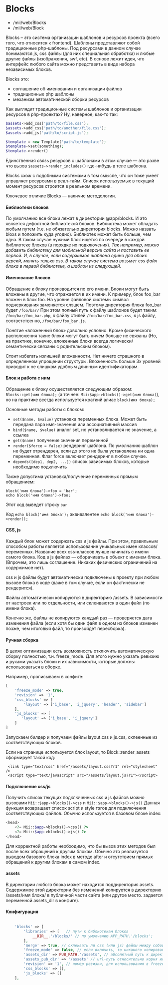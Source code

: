 # Blocks

* /mii/web/Blocks
* /mii/web/Block

Blocks – это система организации шаблонов и ресурсов проекта (всего того, что относится к frontend).
Шаблоны представляют собой традиционные php-шаблоны. Под ресурсами в данном случае понимаются js, css файлы (для них
специальная обработка) и любые другие файлы (изображения, swf, etc).
В основе лежит идея, что интерфейс любого сайта можно представить в виде набора независимых блоков.

Blocks это:

* соглашение об именовании и организации файлов
* традиционные php шаблоны
* механизм автоматической сборки ресурсов

Как выглядит традиционные системы шаблонов и организации ресурсов в php-проектах? Ну, наверное, как-то так:
```php
$assets->add_css('path/to/file.css');
$assets->add_css('path/to/another/file.css');
$assets->add_js('path/to/script.js');

$template = new Template('path/to/template');
$template->set(something);
$template->render()
```

Единственная связь ресурсов с шаблонами в этом случае — это разве что вызов ```$assets->render_includes()``` где-нибудь
в теле шаблона.

Blocks схож с подобными системами в том смысле, что он тоже умеет управляет ресурсами в реал-тайм. Список используемых в текущий
момент ресурсов строится в реальном времени.

Ключевое отличие Blocks — наличие методологии.

#### Библиотеки блоков

По умолчанию все блоки лежат в директории @app/blocks. И это является дефолтной библиотекой блоков.
Библиотека может обладать любым путем (т.е. не обязательно директория blocks. Можно назвать bloxs и положить куда угодно).
Библиотек может быть больше, чем одна. В таком случае нужный блок ищется по очереди в каждой библиотеке блоков (в порядке их подключения).
*Так например, можно добавить библиотеку для мобильной версии сайта и поставить ее первой. И, в случае, если содержимое шаблона 
едино для обоих версий, менять только css. В таком случае система возьмет css файл блока в первой библиотеке, а шаблон из следующей.*


#### Именование блоков
Обращение к блоку производится по его имени. Блоки могут быть вложены в другие, что отражается в их имени.
К примеру, блок foo_bar вложен в блок foo. На уровне файловой системы символ подчеркивания заменяется слэшем.
Поэтому директория блока foo_bar будет `/foo/bar/`
При этом полный путь к файлу шаблонов будет таким: `/foo/bar/foo_bar.php`, к файлу стилей `/foo/bar/foo_bar.css`, к js файлу,
соответственно, `/foo/bar/foo_bar.js`.

Понятие «вложенный блок» довольно условно. Кроме физического расположения такие блоки могут быть ничем больше не связаны
(Но, на практике, конечно, вложенные блоки всегда логически/семантически связаны с родительским блоком).

Стоит избегать излишней вложенности. Нет ничего страшного в определенном упрощении структуры. Вложенность больше 3х уровней приводит к
не слишком удобным длинным идентификаторам.

#### Блок и работа с ним

Обращение к блоку осуществляется следующим образом: ```Blocks::get(имя блока);``` (а точнее: ```Mii:$app->blocks()->get(имя блока)```), 
но на практике всегда используется краткий алиас ```block(имя блока);```

Основные методы работы с блоком:

- ```set($name, $value)``` установка переменных блока. Может быть передана пара имя-значения или ассоциативный массив
- ```bind($name, $value)``` аналог set, но установливается не значение, а ссылка
- ```get($name)``` получение значения переменной
- ```render($force = false)``` рендеринг шаблона. По умолчанию шаблон не будет отрендерен, если до этого не была установлена ни одна переменная. Флаг force включает рендеринг в любом случае.
- ```depends([dep1, dep2, ...])``` список зависимых блоков, которые необходимо подключить

Также допустима установка/получение переменных прямым обращением:
```
block('имя блока')->foo = 'bar';
echo block('имя блока')->foo;
```
Этот код выведет строку ```bar```

Код ```echo block('имя блока');``` эквивалентен ```echo block('имя блока')->render();```

#### CSS, js

Каждый блок может содержать css и js файлы. При этом, правильным способом работы является использование уникальных имен классов/переменных.
Название всех css-классов лучше начинать с имени самого блока. Код в js файлах — оборачивать в объект с именем блока.
(Впрочем, это лишь соглашение. Никаких физических ограничений на содержимое нет).

css и js файлы будут автоматически подключены к проекту при любом вызове блока в коде (даже в том случае, если он фактически не рендерится).

Файлы автоматически копируются в директорию /assets. В зависимости от настроек или по отдельности, или склеиваются в один файл (по имени блока).

Конечно же, файлы не копируются каждый раз — проверяется дата изменения файла (если хотя бы один файл в одном из блоков изменен позже,
чем итоговый файл, то произойдет пересборка).

#### Ручная сборка

В целях оптимизации есть возможность отключить автоматическую сборку полностью, т.н. freeze_mode.
Для этого нужно указать ревизию и руками указать блоки и их зависимости, которые должны использоваться в сборке.


Например, прописываем в конфиге:
```php
[
    'freeze_mode' => true,
    'revision' => '1',
    'css_blocks' => [
        'layout' => ['i_base', 'i_jquery', 'header', 'sidebar']
    ],
    'js_blocks' => [
       'layout' => ['i_base', 'i_jquery']
    ]
]
```

Запускаем билдер и получаем файлы layout.css и js.css, склеенные из соответствующих блоков.

Если на странице используется блок layout, то Block::render_assets сформирует такой код:
```
 <link type="text/css" href="/assets/layout.css?r1" rel="stylesheet" />
 <script type="text/javascript" src="/assets/layout.js?r1"></script>
```

#### Подключение css/js

Получить список текущих подключенных css и js файлов можно вызовами ```Mii::$app->blocks()->css``` и ```Mii::$app->blocks()->js()```
Данная функция возвращает список script и style тэгов для подключения соответствующих файлов.
Обычно используется в базовом блоке index:

````php
<head>
    <?= Mii::$app->blocks()->css() ?>
    <?= Mii::$app->blocks()->js() ?>
</head>
````

Для корректной работы необходимо, что бы вызов этих методов был после всех обращений к другим блокам. Обычно это реализуется выводом базового блока
index в методе after и отсутствием прямых обращений к другим блокам в самом index.


#### assets
В директории любого блока может находится поддиректория assets. Содержимое этой директории без изменений 
копируется в директорию /assets/имя блока/ в публичной части сайта (или другое место. задается переменной assets_dir в конфиге).


#### Конфигурация

```php

    'blocks' => [
        'libraries' => [   // пути к библиотекам блоков
            __DIR__.'/blocks/' // по умолчанию APP_PATH.'/blocks';
        ],
        'merge' => true, // склеивать ли css (или js) файлы между собой или нет
        'freeze_mode' => false, // если включить, то никакого копирования, слияния файлов, проверки дат и т.п. происходить не будет  
        'assets_dir' => PUB_PATH.'/assets', // абсолютный путь к директории, куда копируются обработанные ресурсы
        'assets_pub_dir' => '/assets' // url-путь относительно корня или полный url (обычно, если выносим ресурсы на поддомен)
        'revision' => '1', // номер ревизии, для использования в freeze_mode
        'css_blocks' => [],
        'js_blocks' => []
    ],
```    







